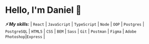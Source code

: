 # Hello, I'm Daniel 👋

***⚡ My skills:***
| `React` | `JavaScript` | `TypeScript` | `Node` | `OOP` | `Postgres` | `PostgreSQL` | `HTML5` | `CSS` | `BEM` | `Sass` | `Git` | `Postman` | `Figma` | `Adobe Photoshop`|`Express` |

<!--Here are some ideas to get you started:

- 🔭 I’m currently working on ...
- 🌱 I’m currently learning ...
- 👯 I’m looking to collaborate on ...
- 🤔 I’m looking for help with ...
- 💬 Ask me about ...
- 📫 How to reach me: ...
- 😄 Pronouns: ...
- ⚡ Fun fact: ...
-->
